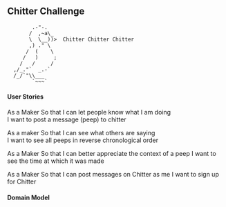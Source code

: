 ## Chitter Challenge
```
        .-"-.
       /  ,~a\_
       \  \__))>  Chitter Chitter Chitter
       ,) ." \
      /  (    \
     /   )     ;     
    /   /     /
  ,/_."`  _.-`
  /_/`"\\___
        `~~~`
```

#### User Stories

As a Maker
So that I can let people know what I am doing  
I want to post a message (peep) to chitter

As a maker
So that I can see what others are saying  
I want to see all peeps in reverse chronological order

As a Maker
So that I can better appreciate the context of a peep
I want to see the time at which it was made

As a Maker
So that I can post messages on Chitter as me
I want to sign up for Chitter

#### Domain Model
